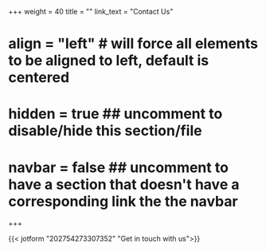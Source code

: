 +++
weight = 40
title = ""
link_text = "Contact Us"
# align = "left" # will force all elements to be aligned to left, default is centered
# hidden = true ## uncomment to disable/hide this section/file
# navbar = false ## uncomment to have a section that doesn't have a corresponding link the the navbar
+++

{{< jotform "202754273307352" "Get in touch with us">}}
